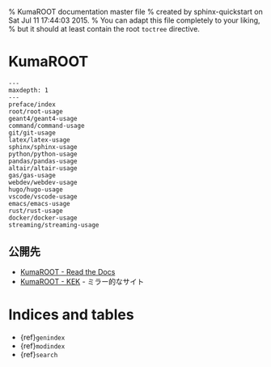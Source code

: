% KumaROOT documentation master file
% created by sphinx-quickstart on Sat Jul 11 17:44:03 2015.
% You can adapt this file completely to your liking,
% but it should at least contain the root `toctree` directive.

# KumaROOT

```{toctree}
---
maxdepth: 1
---
preface/index
root/root-usage
geant4/geant4-usage
command/command-usage
git/git-usage
latex/latex-usage
sphinx/sphinx-usage
python/python-usage
pandas/pandas-usage
altair/altair-usage
gas/gas-usage
webdev/webdev-usage
hugo/hugo-usage
vscode/vscode-usage
emacs/emacs-usage
rust/rust-usage
docker/docker-usage
streaming/streaming-usage
```

## 公開先

- [KumaROOT - Read the Docs](https://kumaroot.readthedocs.io/)
- [KumaROOT - KEK](https://research.kek.jp/people/shotakah/kumaroot/) - ミラー的なサイト

# Indices and tables

- {ref}`genindex`
- {ref}`modindex`
- {ref}`search`
